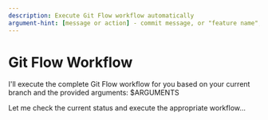 ```yaml
---
description: Execute Git Flow workflow automatically
argument-hint: [message or action] - commit message, or "feature name", "release 1.0", "hotfix bug"
---
```


# Git Flow Workflow

I'll execute the complete Git Flow workflow for you based on your current branch and the provided arguments: $ARGUMENTS

Let me check the current status and execute the appropriate workflow...